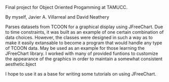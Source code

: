 Final project for Object Oriented Progamming at TAMUCC.

By myself, Javier A. Villarreal and David Neathery

Parses datasets from TCOON for a graphical display using JFreeChart.
Due to time constraints, it was built as an example of one certain combination of
data choices. However, the classes were designed in such a way as to make it easily
extansable to become a program that would handle any type of TCOON data.
May be used as an example for those learning the JFreeChart library.
I worked with many of provided funtions to customize the appearance of the graphics
in order to maintain a somewhat consistent aesthetic.bject 

I hope to use it as a base for writing some tutorials on using JFreeChart.

